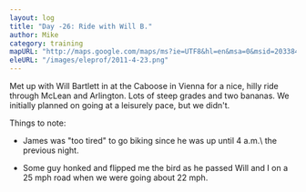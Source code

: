 ```yaml
---
layout: log
title: "Day -26: Ride with Will B."
author: Mike
category: training
mapURL: "http://maps.google.com/maps/ms?ie=UTF8&hl=en&msa=0&msid=203384579587508079739.0004a19a3b826d4790c92&z=12&output=kml"
eleURL: "/images/eleprof/2011-4-23.png"
---
```


Met up with Will Bartlett in at the Caboose in Vienna for a nice, hilly ride
through McLean and Arlington. Lots of steep grades and two bananas. We initially
planned on going at a leisurely pace, but we didn't.

Things to note:

* James was "too tired" to go biking since he was up until 4 a.m.\ the previous
night.

* Some guy honked and flipped me the bird as he passed Will and I on a 25 mph
road when we were going about 22 mph.

